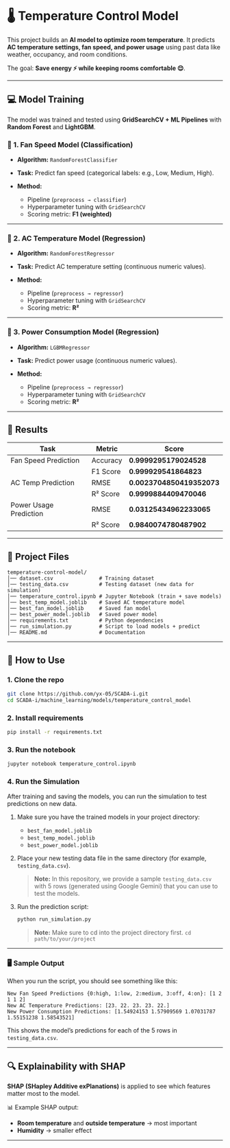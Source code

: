# 🌡️ Temperature Control Model

This project builds an **AI model to optimize room temperature**.
It predicts **AC temperature settings, fan speed, and power usage** using past data like weather, occupancy, and room conditions.

The goal: **Save energy ⚡ while keeping rooms comfortable 😌**.

---

## 💻 Model Training

The model was trained and tested using **GridSearchCV + ML Pipelines** with **Random Forest** and **LightGBM**.

### 🔹 1. **Fan Speed Model (Classification)**

* **Algorithm:** `RandomForestClassifier`
* **Task:** Predict fan speed (categorical labels: e.g., Low, Medium, High).
* **Method:**

  * Pipeline (`preprocess → classifier`)
  * Hyperparameter tuning with `GridSearchCV`
  * Scoring metric: **F1 (weighted)**

---

### 🔹 2. **AC Temperature Model (Regression)**

* **Algorithm:** `RandomForestRegressor`
* **Task:** Predict AC temperature setting (continuous numeric values).
* **Method:**

  * Pipeline (`preprocess → regressor`)
  * Hyperparameter tuning with `GridSearchCV`
  * Scoring metric: **R²**

---

### 🔹 3. **Power Consumption Model (Regression)**

* **Algorithm:** `LGBMRegressor` 
* **Task:** Predict power usage (continuous numeric values).
* **Method:**

  * Pipeline (`preprocess → regressor`)
  * Hyperparameter tuning with `GridSearchCV`
  * Scoring metric: **R²**

---

## 🧠 Results

| Task                   | Metric   | Score      |
| ---------------------- | -------- | ---------- |
| Fan Speed Prediction   | Accuracy | **0.9999295179024528**  |
|                        | F1 Score | **0.999929541864823**   |
| AC Temp Prediction     | RMSE     | **0.0023704850419352073** |
|                        | R² Score | **0.9999884409470046**   |
| Power Usage Prediction | RMSE     | **0.03125434962233065**   |
|                        | R² Score | **0.9840074780487902**   |

---

## 📂 Project Files

```
temperature-control-model/
│── dataset.csv               # Training dataset
│── testing_data.csv          # Testing dataset (new data for simulation)
│── temperature_control.ipynb # Jupyter Notebook (train + save models)
│── best_temp_model.joblib    # Saved AC temperature model
│── best_fan_model.joblib     # Saved fan model
│── best_power_model.joblib   # Saved power model
│── requirements.txt          # Python dependencies
│── run_simulation.py         # Script to load models + predict
│── README.md                 # Documentation
```

---

## 🚀 How to Use

### 1. Clone the repo

```bash
git clone https://github.com/yx-05/SCADA-i.git
cd SCADA-i/machine_learning/models/temperature_control_model
```

### 2. Install requirements

```bash
pip install -r requirements.txt
```

### 3. Run the notebook

```bash
jupyter notebook temperature_control.ipynb
```

### 4. Run the Simulation

After training and saving the models, you can run the simulation to test predictions on new data.

1. Make sure you have the trained models in your project directory:
   - `best_fan_model.joblib`
   - `best_temp_model.joblib`
   - `best_power_model.joblib`

2. Place your new testing data file in the same directory (for example, `testing_data.csv`).

   > **Note:** In this repository, we provide a sample `testing_data.csv` with 5 rows (generated using Google Gemini) that you can use to test the models.

3. Run the prediction script:

   ```bash
   python run_simulation.py
   ```
   > **Note:** Make sure to cd into the project directory first. `cd path/to/your/project`

---

### 🖥️ Sample Output

When you run the script, you should see something like this:

```text
New Fan Speed Predictions {0:high, 1:low, 2:medium, 3:off, 4:on}: [1 2 1 1 2]
New AC Temperature Predictions: [23. 22. 23. 23. 22.]
New Power Consumption Predictions: [1.54924153 1.57909569 1.07031787 1.55151238 1.58543521]
```
This shows the model’s predictions for each of the 5 rows in `testing_data.csv`.

---

## 🔍 Explainability with SHAP

**SHAP (SHapley Additive exPlanations)** is applied to see which features matter most to the model.

📊 Example SHAP output:

* **Room temperature** and **outside temperature** → most important
* **Humidity** → smaller effect

---









